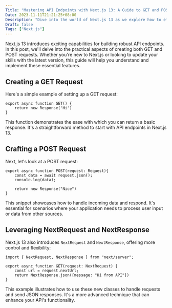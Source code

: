 ```yaml
---
Title: "Mastering API Endpoints with Next.js 13: A Guide to GET and POST Requests"
Date: 2023-11-11T21:21:25+08:00
Description: "Dive into the world of Next.js 13 as we explore how to efficiently create API endpoints using GET and POST requests."
Draft: false
Tags: ["Next.js"]
---
```


Next.js 13 introduces exciting capabilities for building robust API endpoints. In this post, we'll delve into the practical aspects of creating both GET and POST requests. Whether you're new to Next.js or looking to update your skills with the latest version, this guide will help you understand and implement these essential features.

## Creating a GET Request

Here's a simple example of setting up a GET request:

```tsx
export async function GET() {
    return new Response('Hi')
}
```


This function demonstrates the ease with which you can return a basic response. It's a straightforward method to start with API endpoints in Next.js 13.

## Crafting a POST Request

Next, let's look at a POST request:

```tsx
export async function POST(request: Request){
    const data = await request.json();
    console.log(data);
    
    return new Response("Nice")
}
```

This snippet showcases how to handle incoming data and respond. It's essential for scenarios where your application needs to process user input or data from other sources.

## Leveraging NextRequest and NextResponse

Next.js 13 also introduces `NextRequest` and `NextResponse`, offering more control and flexibility:

```tsx
import { NextRequest, NextResponse } from "next/server";

export async function GET(request: NextRequest) {
    const url = request.nextUrl;
    return NextResponse.json({message: "Hi from API"})
}
```

This example illustrates how to use these new classes to handle requests and send JSON responses. It's a more advanced technique that can enhance your API's functionality.